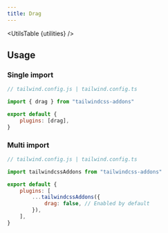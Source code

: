 ```yaml
---
title: Drag
---
```


<script>
    import UtilsTable from "$lib/UtilsTable.svelte"
    import { getUtilities } from "$utils/tailwind.js"
    import { drag } from "tailwindcss-addons"
    const utilities = getUtilities(drag.handler);
</script>

<UtilsTable {utilities} />

## Usage

### Single import

```js
// tailwind.config.js | tailwind.config.ts

import { drag } from "tailwindcss-addons"

export default {
    plugins: [drag],
}
```

### Multi import

```js
// tailwind.config.js | tailwind.config.ts

import tailwindcssAddons from "tailwindcss-addons"

export default {
    plugins: [
        ...tailwindcssAddons({
            drag: false, // Enabled by default
        }),
    ],
}
```
